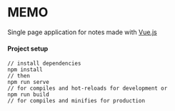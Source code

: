 # MEMO
Single page application for notes made with [Vue.js](https://vuejs.org/)

#### Project setup
```
// install dependencies
npm install
// then
npm run serve
// for compiles and hot-reloads for development or
npm run build
// for compiles and minifies for production
```

